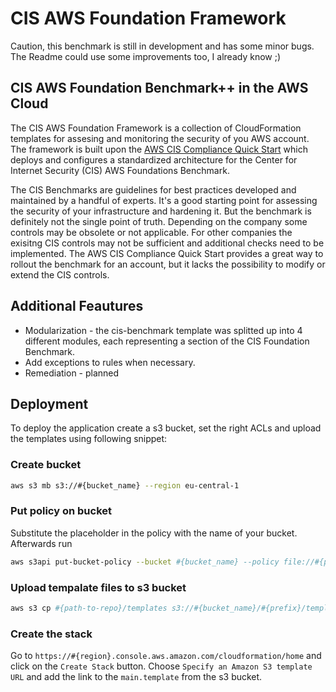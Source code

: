 # CIS AWS Foundation Framework

Caution, this benchmark is still in development and has some minor bugs. The Readme could use some improvements too, I already know ;)

## CIS AWS Foundation Benchmark++ in the AWS Cloud

The CIS AWS Foundation Framework is a collection of CloudFormation templates for assesing and monitoring the security of you AWS account. The framework is built upon the [AWS CIS Compliance Quick Start](https://github.com/aws-quickstart/quickstart-compliance-cis-benchmark) which deploys and configures a standardized architecture for the Center for Internet Security (CIS) AWS Foundations Benchmark.

The CIS Benchmarks are guidelines for best practices developed and maintained by a handful of experts. It's a good starting point for assessing the security of your infrastructure and hardening it. But the benchmark is definitely not the single point of truth. Depending on the company some controls may be obsolete or not applicable. For other companies the exisitng CIS controls may not be sufficient and additional checks need to be implemented. The AWS CIS Compliance Quick Start provides a great way to rollout the benchmark for an account, but it lacks the possibility to modify or extend the CIS controls.

## Additional Feautures

- Modularization - the cis-benchmark template was splitted up into 4 different modules, each representing a section of the CIS Foundation Benchmark.
- Add exceptions to rules when necessary.
- Remediation - planned

## Deployment

To deploy the application create a s3 bucket, set the right ACLs and upload the templates using following snippet:

### Create bucket
```bash
aws s3 mb s3://#{bucket_name} --region eu-central-1
```

### Put policy on bucket
Substitute the placeholder in the policy with the name of your bucket. Afterwards run
```bash
aws s3api put-bucket-policy --bucket #{bucket_name} --policy file://#{path_to_policy}
```

### Upload tempalate files to s3 bucket
```bash
aws s3 cp #{path-to-repo}/templates s3://#{bucket_name}/#{prefix}/templates --recursive
```

### Create the stack

Go to `https://#{region}.console.aws.amazon.com/cloudformation/home` and click on the `Create Stack` button. Choose `Specify an Amazon S3 template URL` and add the link to the `main.template` from the s3 bucket.
